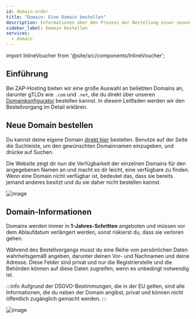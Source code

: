 ```yaml
---
id: domain-order
title: "Domain: Eine Domain bestellen"
description: Informationen über den Prozess der Bestellung einer neuen Domain bei ZAP-Hosting - ZAP-Hosting.com Dokumentation
sidebar_label: Domain bestellen
services:
  - domain
---
```


import InlineVoucher from '@site/src/components/InlineVoucher';

## Einführung

Bei ZAP-Hosting bieten wir eine große Auswahl an beliebten Domains an, darunter gTLDs wie `.com` und `.net`, die du direkt über unseren [Domainkonfigurator](https://zap-hosting.com/en/shop/product/domain/) bestellen kannst. In diesem Leitfaden werden wir den Bestellvorgang im Detail erklären.

<InlineVoucher />

## Neue Domain bestellen

Du kannst deine eigene Domain [direkt hier](https://zap-hosting.com/en/shop/product/domain/) bestellen. Benutze auf der Seite die Suchleiste, um den gewünschten Domainnamen einzugeben, und drücke auf Suchen.

Die Website zeigt dir nun die Verfügbarkeit der einzelnen Domains für den angegebenen Namen an und macht es dir leicht, eine verfügbare zu finden. Wenn eine Domain nicht verfügbar ist, bedeutet das, dass sie bereits jemand anderes besitzt und du sie daher nicht bestellen kannst.

![image](https://screensaver01.zap-hosting.com/index.php/s/cmdoBKgzYeJPPJH/preview)

## Domain-Informationen

Domains werden immer in **1-Jahres-Schritten** angeboten und müssen vor dem Ablaufdatum verlängert werden, sonst riskierst du, dass sie verloren gehen.

Während des Bestellvorgangs musst du eine Reihe von persönlichen Daten wahrheitsgemäß angeben, darunter deinen Vor- und Nachnamen und deine Adresse. Diese Felder sind privat und nur die Registrierstelle und die Behörden können auf diese Daten zugreifen, wenn es unbedingt notwendig ist.

:::info
Aufgrund der DSGVO-Bestimmungen, die in der EU gelten, sind alle Informationen, die du neben der Domain angibst, privat und können nicht öffentlich zugänglich gemacht werden.
:::

![image](https://screensaver01.zap-hosting.com/index.php/s/xEa3DJKE6pyXPfs/preview)